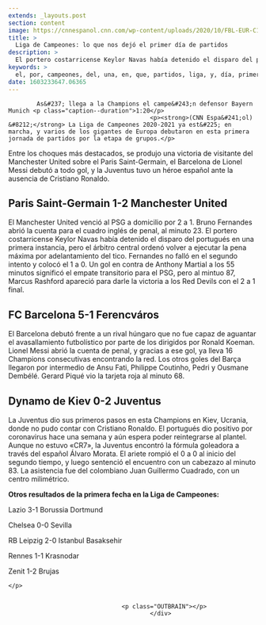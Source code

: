 ```yaml
--- 
extends: _layouts.post 
section: content 
image: https://cnnespanol.cnn.com/wp-content/uploads/2020/10/FBL-EUR-C1-PSG-MAN-UTD.png 
title: > 
  Liga de Campeones: lo que nos dejó el primer día de partidos 
description: > 
  El portero costarricense Keylor Navas había detenido el disparo del portugués en una primera instancia, pero el árbitro central ordenó volver a ejecutar la pena máxima por adelantamiento del tico.Fernandes no falló en el segundo intento y colocó el 1 a 0.El portugués dio positivo por coronavirus hace una semana y aún espera poder reintegrarse al plantel.El ariete rompió el 0 a 0 al inicio del segundo tiempo, y luego sentenció el encuentro con un cabezazo al minuto 83.Otros resultados de la primera fecha en la Liga de Campeones:Lazio 3-1 Borussia DortmundChelsea 0-0 SevillaRB Leipzig 2-0 Istanbul BasaksehirRennes 1-1 KrasnodarZenit 1-2 Brujas 
keywords: > 
  el, por, campeones, del, una, en, que, partidos, liga, y, día, primer, al, lo, primera, la, los, dejó, nos 
date: 1603233647.06365 
--- 
```

<div><p class="share follow flush-left invisible">
	</p>
																	<p id="fave-video1" class="first"></p>
					 
			As&#237; llega a la Champions el campe&#243;n defensor Bayern Munich <p class="caption--duration">1:20</p>
											<p><strong>(CNN Espa&#241;ol) &#8212;</strong> La Liga de Campeones 2020-2021 ya est&#225; en marcha, y varios de los gigantes de Europa debutaron en esta primera jornada de partidos por la etapa de grupos.</p>
<p>Entre los choques m&#225;s destacados, se produjo una victoria de visitante del Manchester United sobre el Paris Saint-Germain, el Barcelona de Lionel Messi debut&#243; a todo gol, y la Juventus tuvo un h&#233;roe espa&#241;ol ante la ausencia de Cristiano Ronaldo.</p>
<h2>Paris Saint-Germain 1-2 Manchester United</h2>
<p>El Manchester United venci&#243; al PSG a domicilio por 2 a 1. Bruno Fernandes abri&#243; la cuenta para el cuadro ingl&#233;s de penal, al minuto 23. El portero costarricense Keylor Navas hab&#237;a detenido el disparo del portugu&#233;s en una primera instancia, pero el &#225;rbitro central orden&#243; volver a ejecutar la pena m&#225;xima por adelantamiento del tico. Fernandes no fall&#243; en el segundo intento y coloc&#243; el 1 a 0. Un gol en contra de Anthony Martial a los 55 minutos signific&#243; el empate transitorio para el PSG, pero al mintuo 87, Marcus Rashford apareci&#243; para darle la victoria a los Red Devils con el 2 a 1 final.</p><p id="ad_nat_btf_01" class="cnn_adtag cnn_adtag--dfp"></p><h2>FC Barcelona 5-1 Ferencv&#225;ros</h2>
<p>El Barcelona debut&#243; frente a un rival h&#250;ngaro que no fue capaz de aguantar el avasallamiento futbol&#237;stico por parte de los dirigidos por Ronald Koeman. Lionel Messi abri&#243; la cuenta de penal, y gracias a ese gol, ya lleva 16 Champions consecutivas encontrando la red. Los otros goles del Bar&#231;a llegaron por intermedio de Ansu Fati, Philippe Coutinho, Pedri y Ousmane Demb&#233;l&#233;. Gerard Piqu&#233; vio la tarjeta roja al minuto 68.</p>
 
<p></p>
<h2>Dynamo de Kiev 0-2 Juventus</h2>
<p>La Juventus dio sus primeros pasos en esta Champions en Kiev, Ucrania, donde no pudo contar con Cristiano Ronaldo. El portugu&#233;s dio positivo por coronavirus hace una semana y a&#250;n espera poder reintegrarse al plantel. Aunque no estuvo &#171;CR7&#187;, la Juventus encontr&#243; la f&#243;rmula goleadora a trav&#233;s del espa&#241;ol &#193;lvaro Morata. El ariete rompi&#243; el 0 a 0 al inicio del segundo tiempo, y luego sentenci&#243; el encuentro con un cabezazo al minuto 83. La asistencia fue del colombiano Juan Guillermo Cuadrado, con un centro milim&#233;trico.</p>
<p><strong>Otros resultados de la primera fecha en la Liga de Campeones:</strong></p>
<p>Lazio 3-1 Borussia Dortmund</p>
<p>Chelsea 0-0 Sevilla</p>
<p>RB Leipzig 2-0 Istanbul Basaksehir</p>
<p>Rennes 1-1 Krasnodar</p>
<p>Zenit 1-2 Brujas
									
									

									
									
	</p> 

									
									<p class="OUTBRAIN"></p>
											</div>